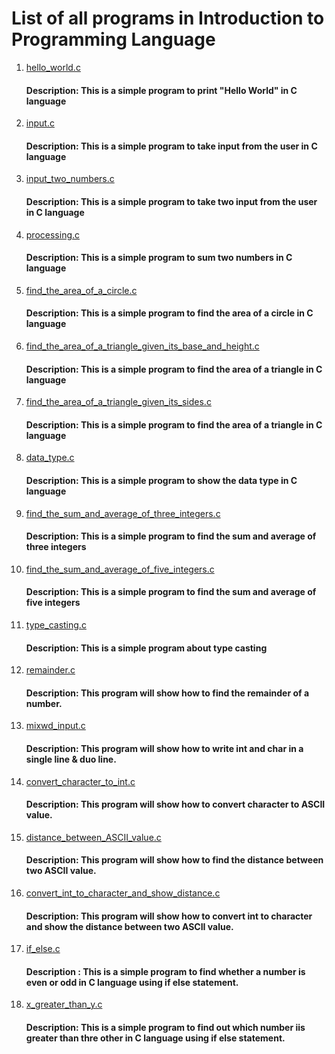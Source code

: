 # List of all programs in Introduction to Programming Language

1. [hello_world.c](https://github.com/mdrahulhasanridoy/Code-With-Ridoy/blob/fad04ba0e145d7846c6b8e0a0266216f0f7097ff/Introduction%20to%20Programming%20Language/hello_world.c)
    #### Description: This is a simple program to print "Hello World" in C language
2. [input.c](https://github.com/mdrahulhasanridoy/Code-With-Ridoy/blob/fad04ba0e145d7846c6b8e0a0266216f0f7097ff/Introduction%20to%20Programming%20Language/input.c)
    #### Description: This is a simple program to take input from the user in C language
3. [input_two_numbers.c](https://github.com/mdrahulhasanridoy/Code-With-Ridoy/blob/fad04ba0e145d7846c6b8e0a0266216f0f7097ff/Introduction%20to%20Programming%20Language/input_two_numbers.c)
    #### Description: This is a simple program to take two input from the user in C language
4. [processing.c](https://github.com/mdrahulhasanridoy/Code-With-Ridoy/blob/fad04ba0e145d7846c6b8e0a0266216f0f7097ff/Introduction%20to%20Programming%20Language/processing.c)
    #### Description: This is a simple program to sum two numbers in C language
5.  [find_the_area_of_a_circle.c](https://github.com/mdrahulhasanridoy/Code-With-Ridoy/blob/edf9c83943b37e4255b1ce5d0ebdf45fd008a9c5/Introduction%20to%20Programming%20Language/find_the_area_of_a_circle.c)
    #### Description: This is a simple program to find the area of a circle in C language
6. [find_the_area_of_a_triangle_given_its_base_and_height.c](https://github.com/mdrahulhasanridoy/Code-With-Ridoy/blob/edf9c83943b37e4255b1ce5d0ebdf45fd008a9c5/Introduction%20to%20Programming%20Language/find_the_area_of_a_triangle_given_its_base_and_height.c)
    #### Description: This is a simple program to find the area of a triangle in C language
7. [find_the_area_of_a_triangle_given_its_sides.c](https://github.com/mdrahulhasanridoy/Code-With-Ridoy/blob/edf9c83943b37e4255b1ce5d0ebdf45fd008a9c5/Introduction%20to%20Programming%20Language/find_the_area_of_a_triangle_given_its_sides.c)
    #### Description: This is a simple program to find the area of a triangle in C language
8. [data_type.c](https://github.com/mdrahulhasanridoy/Code-With-Ridoy/blob/21a7606e47c130096542366d3d23a62dc0c40fa1/Introduction%20to%20Programming%20Language/data_type.c)
    #### Description: This is a simple program to show the data type in C language
9. [find_the_sum_and_average_of_three_integers.c](https://github.com/mdrahulhasanridoy/Code-With-Ridoy/blob/21a7606e47c130096542366d3d23a62dc0c40fa1/Introduction%20to%20Programming%20Language/find_the_sum_and_average_of_three_integers.c)
    #### Description: This is a simple program to find the sum and average of three integers
10. [find_the_sum_and_average_of_five_integers.c](https://github.com/mdrahulhasanridoy/Code-With-Ridoy/blob/4de8868026a7889673e520d71c1dd9a0794250e7/Introduction%20to%20Programming%20Language/find_the_sum_and_average_of_five_integers.c) 
    #### Description: This is a simple program to find the sum and average of five integers
11. [type_casting.c](https://github.com/mdrahulhasanridoy/Code-With-Ridoy/blob/4de8868026a7889673e520d71c1dd9a0794250e7/Introduction%20to%20Programming%20Language/type_casting.c)
    #### Description: This is a simple program about type casting
12. [remainder.c]()

    #### Description: This program will show how to find the remainder of a number.

13. [mixwd_input.c]()

    #### Description: This program will show how to write int and char in a single line & duo line.

14. [convert_character_to_int.c]()

    #### Description: This program will show how to convert character to ASCII value.

15. [distance_between_ASCII_value.c]()

    #### Description: This program will show how to find the distance between two ASCII value.

16. [convert_int_to_character_and_show_distance.c]()

    #### Description: This program will show how to convert int to character and show the distance between two ASCII value.

17. [if_else.c]()

    #### Description : This is a simple program to find whether a number is even or odd in C language using if else statement.

18. [x_greater_than_y.c]()

    #### Description: This is a simple program to find out which number iis greater than thre other in C language using if else statement.